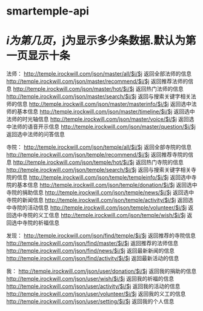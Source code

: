 # smartemple-api

# $i为第几页，$j为显示多少条数据.默认为第一页显示十条

法师：
http://temple.irockwill.com/json/master/all/$i/$j              返回全部法师的信息
http://temple.irockwill.com/json/master/recommend/$i/$j        返回推荐法师的信息
http://temple.irockwill.com/json/master/hot/$i/$j              返回热门法师的信息
http://temple.irockwill.com/json/master/search/$i/$j           返回与搜索关键字相关法师的信息
http://temple.irockwill.com/json/master/masterinfo/$i/$j       返回选中法师的基本信息
http://temple.irockwill.com/json/master/timeline/$i/$j         返回选中法师的时光轴信息
http://temple.irockwill.com/json/master/voice/$i/$j            返回选中法师的语音开示信息
http://temple.irockwill.com/json/master/question/$i/$j         返回选中法师的问答信息

寺院：
http://temple.irockwill.com/json/temple/all/$i/$j              返回全部寺院的信息
http://temple.irockwill.com/json/temple/recommend/$i/$j        返回推荐寺院的信息
http://temple.irockwill.com/json/temple/hot/$i/$j              返回热门寺院的信息
http://temple.irockwill.com/json/temple/search/$i/$j           返回与搜索关键字相关寺院的信息
http://temple.irockwill.com/json/temple/templeinfo/$i/$j       返回选中寺院的基本信息
http://temple.irockwill.com/json/temple/donation/$i/$j         返回选中寺院的捐助信息
http://temple.irockwill.com/json/temple/news/$i/$j             返回选中寺院的新闻信息
http://temple.irockwill.com/json/temple/activity/$i/$j         返回选中寺院的活动信息
http://temple.irockwill.com/json/temple/volunteer/$i/$j        返回选中寺院的义工信息
http://temple.irockwill.com/json/temple/wish/$i/$j             返回选中寺院的祈福信息

发现：
http://temple.irockwill.com/json/find/temple/$i/$j             返回推荐的寺院信息
http://temple.irockwill.com/json/find/master/$i/$j             返回推荐的法师信息
http://temple.irockwill.com/json/find/news/$i/$j               返回最新新闻的信息
http://temple.irockwill.com/json/find/activity/$i/$j           返回最新活动的信息

我：
http://temple.irockwill.com/json/user/donation/$i/$j           返回我的捐助的信息
http://temple.irockwill.com/json/user/wish/$i/$j               返回我的祈福的信息
http://temple.irockwill.com/json/user/activity/$i/$j           返回我的活动的信息
http://temple.irockwill.com/json/user/volunteer/$i/$j          返回我的义工的信息
http://temple.irockwill.com/json/user/setting/$i/$j            返回我的个人信息
